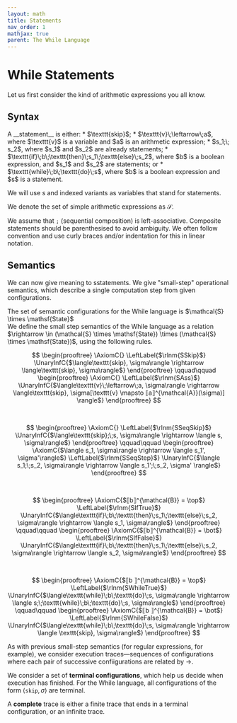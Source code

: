 ```yaml
---
layout: math
title: Statements
nav_order: 1
mathjax: true
parent: The While Language
---
```


# While Statements

Let us first consider the kind of arithmetic expressions you all know.

## Syntax

<div class="defn" markdown="1">
A __statement__ is either:
* $\texttt{skip}$;
* $\texttt{v}\;\leftarrow\;a$, where $\texttt{v}$ is a variable and $a$ is an arithmetic expression;
* $s_1;\; s_2$, where $s_1$ and $s_2$ are already statements;
* $\texttt{if}\;b\;\texttt{then}\;s_1\;\texttt{else}\;s_2$, where $b$ is a boolean expression, and $s_1$ and $s_2$ are statements; or
* $\texttt{while}\;b\;\texttt{do}\;s$, where $b$ is a boolean expression and $s$ is a statement.

We will use $s$ and indexed variants as variables that stand for statements.

We denote the set of simple arithmetic expressions as $\mathcal{S}$.
</div>

We assume that $\texttt{;}$ (sequential composition) is left-associative.
Composite statements should be parenthesised to avoid ambiguity. We often
follow convention and use curly braces and/or indentation for this in linear
notation.

## Semantics

We can now give meaning to sstatements. We give "small-step" operational
semantics, which describe a single computation step from given configurations.

<div class="defn" markdown="1">
The set of semantic configurations for the While language is $\mathcal{S} \times \mathsf{State}$
</div>

<div class="defn" markdown="1">
We define the small step semantics of the While language as a relation
$\rightarrow \in (\mathcal{S} \times \mathsf{State}) \times (\mathcal{S} \times \mathsf{State})$,
using the following rules.

$$
\begin{prooftree}
\AxiomC{}
\LeftLabel{$\rlnm{SSkip}$}
\UnaryInfC{$\langle\texttt{skip}, \sigma\rangle \rightarrow \langle\texttt{skip}, \sigma\rangle$}
\end{prooftree}
\qquad\qquad
\begin{prooftree}
\AxiomC{}
\LeftLabel{$\rlnm{SAss}$}
\UnaryInfC{$\langle\texttt{v}\;\leftarrow\;a, \sigma\rangle \rightarrow \langle\texttt{skip}, \sigma[\texttt{v} \mapsto ⟦a⟧^{\mathcal{A}}(\sigma)] \rangle$}
\end{prooftree}
$$

<br/>

$$
\begin{prooftree}
\AxiomC{}
\LeftLabel{$\rlnm{SSeqSkip}$}
\UnaryInfC{$\langle\texttt{skip};\;s, \sigma\rangle \rightarrow \langle s, \sigma\rangle$}
\end{prooftree}
\qquad\qquad
\begin{prooftree}
\AxiomC{$\langle s_1, \sigma\rangle \rightarrow \langle s_1', \sigma'\rangle$}
\LeftLabel{$\rlnm{SSeqStep}$}
\UnaryInfC{$\langle s_1;\;s_2, \sigma\rangle \rightarrow \langle s_1';\;s_2, \sigma' \rangle$}
\end{prooftree}
$$

<br/>

$$
\begin{prooftree}
\AxiomC{$⟦b⟧^{\mathcal{B}} = \top$}
\LeftLabel{$\rlnm{SIfTrue}$}
\UnaryInfC{$\langle\texttt{if}\;b\;\texttt{then}\;s_1\;\texttt{else}\;s_2, \sigma\rangle \rightarrow \langle s_1, \sigma\rangle$}
\end{prooftree}
\qquad\qquad
\begin{prooftree}
\AxiomC{$⟦b⟧^{\mathcal{B}} = \bot$}
\LeftLabel{$\rlnm{SIfFalse}$}
\UnaryInfC{$\langle\texttt{if}\;b\;\texttt{then}\;s_1\;\texttt{else}\;s_2, \sigma\rangle \rightarrow \langle s_2, \sigma\rangle$}
\end{prooftree}
$$

<br/>

$$
\begin{prooftree}
\AxiomC{$⟦b ⟧^{\mathcal{B}} = \top$}
\LeftLabel{$\rlnm{SWhileTrue}$}
\UnaryInfC{$\langle\texttt{while}\;b\;\texttt{do}\;s, \sigma\rangle \rightarrow \langle s;\;\texttt{while}\;b\;\texttt{do}\;s, \sigma\rangle$}
\end{prooftree}
\qquad\qquad
\begin{prooftree}
\AxiomC{$⟦b ⟧^{\mathcal{B}} = \bot$}
\LeftLabel{$\rlnm{SWhileFalse}$}
\UnaryInfC{$\langle\texttt{while}\;b\;\texttt{do}\;s, \sigma\rangle \rightarrow \langle \texttt{skip}, \sigma\rangle$}
\end{prooftree}
$$
</div>

As with previous small-step semantics (for regular expressions, for example),
we consider execution traces—sequences of configurations where each pair of
successive confiigurations are related by $\rightarrow$.

We consider a set of __terminal configurations__, which help us decide when
execution has finished. For the While language, all configurations of the form
$\langle \texttt{skip}, \sigma \rangle$ are terminal.

A __complete__ trace is either a finite trace that ends in a terminal
configuration, or an infinite trace.
